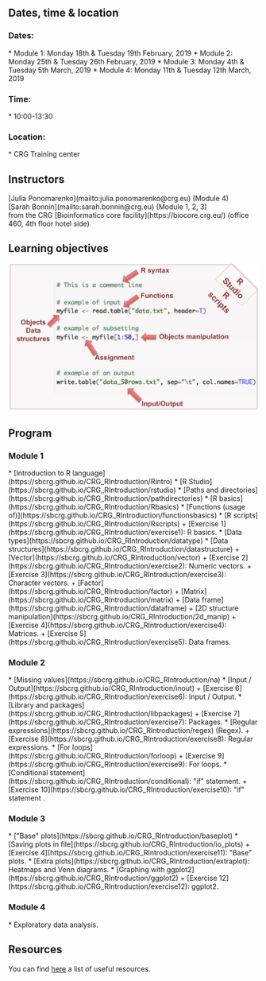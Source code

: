 <h2>Dates, time & location</h2>

<h3>Dates:</h3>
* Module 1: Monday 18th & Tuesday 19th February, 2019
* Module 2: Monday 25th & Tuesday 26th February, 2019
* Module 3: Monday 4th & Tuesday 5th March, 2019
* Module 4: Monday 11th & Tuesday 12th March, 2019

<h3>Time:</h3>
* 10:00-13:30 <br>

<h3>Location:</h3>
* CRG Training center

<h2> Instructors </h2>
[Julia Ponomarenko](mailto:julia.ponomarenko@crg.eu) (Module 4)<br>
[Sarah Bonnin](mailto:sarah.bonnin@crg.eu) (Module 1, 2, 3)<br>
from the CRG [Bioinformatics core facility](https://biocore.crg.eu/) (office 460, 4th floor hotel side)

<h2>Learning objectives</h2>
<a href="https://sbcrg.github.io/CRG_RIntroduction/images/learningobjectives.png"><img src="images/learningobjectives.png"  width="600"/></a>

<h2> Program </h2>

<h3>Module 1</h3>
* [Introduction to R language](https://sbcrg.github.io/CRG_RIntroduction/Rintro)
* [R Studio](https://sbcrg.github.io/CRG_RIntroduction/rstudio)
* [Paths and directories](https://sbcrg.github.io/CRG_RIntroduction/pathdirectories)
* [R basics](https://sbcrg.github.io/CRG_RIntroduction/Rbasics)
* [Functions (usage of)](https://sbcrg.github.io/CRG_RIntroduction/functionsbasics)
* [R scripts](https://sbcrg.github.io/CRG_RIntroduction/Rscripts)
	+ [Exercise 1](https://sbcrg.github.io/CRG_RIntroduction/exercise1): R basics.
* [Data types](https://sbcrg.github.io/CRG_RIntroduction/datatype)
* [Data structures](https://sbcrg.github.io/CRG_RIntroduction/datastructure)
  + [Vector](https://sbcrg.github.io/CRG_RIntroduction/vector)
	+ [Exercise 2](https://sbcrg.github.io/CRG_RIntroduction/exercise2): Numeric vectors.
	+ [Exercise 3](https://sbcrg.github.io/CRG_RIntroduction/exercise3): Character vectors.
  + [Factor](https://sbcrg.github.io/CRG_RIntroduction/factor)
  + [Matrix](https://sbcrg.github.io/CRG_RIntroduction/matrix)
  + [Data frame](https://sbcrg.github.io/CRG_RIntroduction/dataframe)
  + [2D structure manipulation](https://sbcrg.github.io/CRG_RIntroduction/2d_manip)
	+ [Exercise 4](https://sbcrg.github.io/CRG_RIntroduction/exercise4): Matrices.
	+ [Exercise 5](https://sbcrg.github.io/CRG_RIntroduction/exercise5): Data frames.
<h3>Module 2</h3>
* [Missing values](https://sbcrg.github.io/CRG_RIntroduction/na)
* [Input / Output](https://sbcrg.github.io/CRG_RIntroduction/inout)
	+ [Exercise 6](https://sbcrg.github.io/CRG_RIntroduction/exercise6): Input / Output.
* [Library and packages](https://sbcrg.github.io/CRG_RIntroduction/libpackages)
	+ [Exercise 7](https://sbcrg.github.io/CRG_RIntroduction/exercise7): Packages.
* [Regular expressions](https://sbcrg.github.io/CRG_RIntroduction/regex) (Regex).
	+ [Exercise 8](https://sbcrg.github.io/CRG_RIntroduction/exercise8): Regular expressions.
* [For loops](https://sbcrg.github.io/CRG_RIntroduction/forloop)
	+ [Exercise 9](https://sbcrg.github.io/CRG_RIntroduction/exercise9): For loops.
* [Conditional statement](https://sbcrg.github.io/CRG_RIntroduction/conditional): "if" statement.
	+ [Exercise 10](https://sbcrg.github.io/CRG_RIntroduction/exercise10): "if" statement .

<h3>Module 3</h3>
* ["Base" plots](https://sbcrg.github.io/CRG_RIntroduction/baseplot)
* [Saving plots in file](https://sbcrg.github.io/CRG_RIntroduction/io_plots)
	+ [Exercise 4](https://sbcrg.github.io/CRG_RIntroduction/exercise11): "Base" plots.
* [Extra plots](https://sbcrg.github.io/CRG_RIntroduction/extraplot): Heatmaps and Venn diagrams.
* [Graphing with ggplot2](https://sbcrg.github.io/CRG_RIntroduction/ggplot2)
	+ [Exercise 12](https://sbcrg.github.io/CRG_RIntroduction/exercise12): ggplot2.

<h3>Module 4</h3>
* Exploratory data analysis.

<h2>Resources</h2>

You can find [here](https://sbcrg.github.io/CRG_RIntroduction/resources) a list of useful resources.


